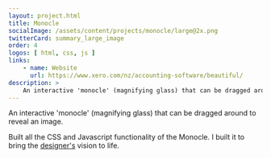 ```yaml
---
layout: project.html
title: Monocle
socialImage: /assets/content/projects/monocle/large@2x.png
twitterCard: summary_large_image
order: 4
logos: [ html, css, js ]
links:
    - name: Website
      url: https://www.xero.com/nz/accounting-software/beautiful/
description: >
    An interactive 'monocle' (magnifying glass) that can be dragged around to reveal an image.
---
```


An interactive 'monocle' (magnifying glass) that can be dragged around to reveal an image.

Built all the CSS and Javascript functionality of the Monocle. I built it to bring the [designer's][arlen] vision to life.


[arlen]: https://www.arlenmccluskey.com/
